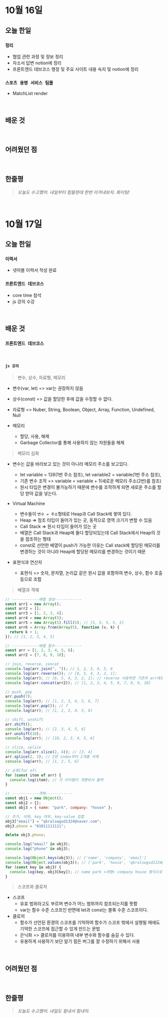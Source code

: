 # 10월 16일

## 오늘 한일

### `정리`

- 협업 관련 과정 및 정보 정리
- 자소서 답변 notion에 정리
- 프론트엔드 데브코스 행정 및 주요 사이트 내용 숙지 및 notion에 정리

### `스포츠 용병 서비스 팀플`

- MatchList render

<br>

## 배운 것

<br>

## 어려웠던 점

<br>

## 한줄평

> _오늘도 수고했어. 내일부터 힘들텐데 한번 이겨내보자. 화이팅!_

<br>

# 10월 17일

## 오늘 한일

### `이력서`

- 넷마블 이력서 작성 완료

### `프론트엔드 데브코스`

- core time 참석
- js 강의 수강

<br>

## 배운 것

### `프론트엔드 데브코스`

<br>

#### `js 강의`

> 변수, 상수, 자료형, 메모리

- 변수(var, let) => var는 권장하지 않음
- 상수(const) => 값을 할당한 후에 값을 수정할 수 없다.
- 자료형 => Nuber, String, Boolean, Object, Array, Function, Undefined, Null
- 메모리

  - 할당, 사용, 해제
  - Garbage Collector를 통해 사용하지 않는 자원들을 해제

> 메모리 심화

- 변수는 값을 바라보고 있는 것이 아니라 메모리 주소를 보고있다.
  - let variable = 126(1번 주소 참조), let variable2 = variable(1번 주소 참조),
  - 기존 변수 조작 => variable = variable + 1(새로운 메모리 주소(2번)를 참조)
  - 원시 타입은 변경이 불가능하기 때문에 변수를 조작하게 되면 새로운 주소를 할당 받아 값을 넣는다.
- Virtual Machine

  - 변수들이 `변수 = 주소`형태로 Heap과 Call Stack에 쌓여 있다.
  - Heap => 참조 타입이 들어가 있는 곳, 동적으로 영역 크기가 변할 수 있음
  - Call Stack => 원시 타입이 들어가 있는 곳
  - 배열은 Call Stack과 Heap에 둘다 할당되있는데 Call Stack에서 Heap의 것을 참조하는 형태
  - const로 선언한 배열이 push가 가능한 이유는 Call stack에 할당된 메모리를 변경하는 것이 아니라 Heap에 할당된 메모리를 변경하는 것이기 때문

- 표현식과 연산자

  - 표현식 => 숫자, 문자열, 논리값 같은 원시 값을 포함하여 변수, 상수, 함수 호출 등으로 조합

> 배열과 객체

```js
// ------------배열 생성------------
const arr1 = new Array();
const arr2 = [];
const arr3 = [1, 2, 3, 4];
const arr4 = new Array(5);
const arr5 = new Array(5).fill(5); // [5, 5, 5, 5, 5]
const arr6 = Array.from(Array(5), function (v, k) {
  return k + 1;
}); // [1, 2, 3, 4, 5]

// ------------배열 함수------------
const arr = [1, 2, 3, 4, 5, 6];
const arr2 = [7, 8, 9, 10];

// join, reverse, concat
console.log(arr.join(", ")); // 1, 2, 3, 4, 5, 6
console.log(arr.reverse()); // [6, 5, 4, 3, 2, 1];
console.log(arr); // [6, 5, 4, 3, 2, 1]; // reverse 사용하면 기존의 arr에도 영향
console.log(arr.concat(arr2)); // [1, 2, 3, 4, 5, 6, 7, 8, 9, 10]

// push, pop
arr.push(7);
console.log(arr); // [1, 2, 3, 4, 5, 6, 7]
console.log(arr.pop()); // 7
console.log(arr); // [1, 2, 3, 4, 5, 6]

// shift, unshift
arr.shift();
console.log(arr); // [2, 3, 4, 5, 6]
arr.unshift(10);
console.log(arr); // [10, 2, 3, 4, 5, 6]

// slice, splice
console.log(arr.slice(2, 4)); // [3, 4]
arr.splice(2, 2); // 2번 index부터 2개를 삭제
console.log(arr); // [1, 2, 5, 6]

// 순회(for of)
for (const item of arr) {
  console.log(item); // 각 아이템이 개행되서 출력
}

// ------------객체------------
const obj1 = new Object();
const obj2 = {};
const obj3 = { name: "park", company: "house" };

// 추가, 삭제, key 여부, key-value 집합
obj3["email"] = "qkralswgud1324@naver.com";
obj3.phone = "01011111111";

delete obj3.phone;

console.log("email" in obj3);
console.log("phone" in obj3);

console.log(Object.keys(obj3)); // ['name', 'company', 'email']
console.log(Object.values(obj3)); // ['park', 'house', 'qkralswgud1324@naver.com']
for (const key in obj3) {
  console.log(key, obj3[key]); // name park <개행> company house 형식으로 출력
}
```

> 스코프와 클로저

- 스코프
  - 유효 범위라고도 부르며 변수가 어느 범위까지 참조되는지를 뜻함
  - var는 함수 수준 스코프인 반면에 let과 const는 블록 수준 스코프이다.
- 클로저
  - 함수가 선언된 환경의 스코프를 기억하여 함수가 스코프 밖에서 실행될 때에도 기억한 스코프에 접근할 수 있게 만드는 문법
  - 은닉화 => 클로저를 이용하여 내부 변수와 함수를 숨길 수 있다.
  - 유용하게 사용하기 보단 알기 힘든 버그를 잘 수정하기 위해서 사용

<br>

## 어려웠던 점

<br>

## 한줄평

> _오늘도 수고했어. 내일도 힘내서 힘내자._

<br>
